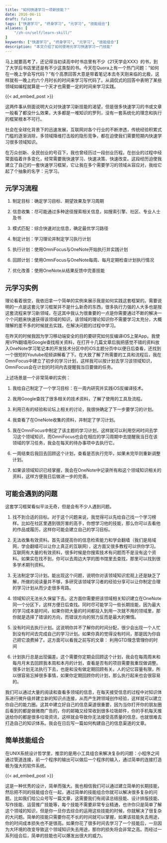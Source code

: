 ```yaml
---
title: "如何快速学习一项新技能？"
date: 2016-06-11
draft: false
tags: ["快速学习", "终身学习", "元学习", "技能组合"]
aliases: [
    "/zh-cn/self/learn-skill/"
]
keywords: ["快速学习", "终身学习", "元学习", "技能组合"]
description: "本文介绍了如何使用元学习快速学习一门技能"
---
```


马上就要高考了，还记得当初读高中时书店里有不少《21天学会XXX》的书，到了大学后书店里还是有不少这类型的书。今天在Quora上有一个热门问题：“如何在一晚上学会写代码？”有个高票回答大意是带着笔记本去冬天刚来临的北极，这样就有一晚上约六个月时长的时间来学习写代码了。从调侃式的回答中表明了某些领域如编程就算是一个天才也需要一定的时间来学习实践。

{{< ad_embed_post >}}

这两件事从侧面说明大众对快速学习新技能的渴望，但是很多快速学习的书或文章一般看了都没什么效果，大多都是一堆知识的罗列，没有一套系统化的理念和执行的框架根本不可行。

社会在全球化背景下的迅速发展，互联网对各个行业的不断渗透，传统经验积累式门槛的逐渐消除，多领域降维打击般的隐形竞争，都在迫使我们需要短期内快速学习很多领域知识。

在万众创新、全民创业的号召下，我也曾经历过一段创业历程。在创业的过程中经常面临着许多变化，经常需要我快速学习、快速决策、快速改变。这段经历迫使我建立了自己的一套快速学习框架，它让我在多个需要学习的领域从容应对，我给它起了个抽象的名字：元学习。

## 元学习流程

1. 制定目标：确定学习目标、期望效果及学习周期

2. 信息收集：尽可能通过多种途径搜索相关信息，如搜索引擎、社区、专业人士及书

3. 模式匹配：综合快速对比信息，确定最优学习路径

4. 制定计划：学习理论并制定学习执行计划

5. 执行计划：使用OmniFocus与OneNote开始执行并实践计划

6. 回顾计划：使用OmniFocus与OneNote每周、每月定期检查计划执行情况

7. 优化改善：使用OneNote从结果反馈中完善技能

## 元学习实例

理论看着很空，我依旧拿一个简单的实例来展示我是如何实践这套框架的。需要说明的一点是这套元学习框架并不是什么新奇的东西，很多执行力强的人大多也是按这套流程来学习新领域，在这其中我认为很重要的一点是你需要通过不断的解决一个个问题来快速获得该领域的知识，该领域的理论知识你不需要学习太充分，大概理解的差不多的时候就去实践，在解决问题的过程中学习。

在昨天的时候我因为学习移动端安全的目的要研究如何反编译iOS上架App。我使用VPN翻墙用Google查找相关资料，在打开十几篇文章后我把感觉不错的资料放入OneNote学习笔记本的开发技术分区中的iOS主题分页中以便日后查看，还找到一个很短的Youtube视频讲解看了下。在大致了解了所需要的工具和流程后，我在OmniFocus中建立了初步的学习计划，这样我可以按计划去学习该领域知识，OmniFocus会在计划的时间内去提醒我当日要做的任务。

上述场景是一个非常简单的实例：

1. 我给自己制定了一个学习目标：在一周内研究并实践iOS反编译技术。

2. 我用Google查找了很多相关的技术资料，了解了使用的工具及流程。

3. 利用已有的经验和论坛上相关的讨论，我很快确定了下一步要学习的计划。

4. 我查看了在OneNote收集的资料，并制定了学习计划。

5. 我在OmniFocus中制定了该主题的学习计划，这样就可以利用空闲时间去学习这个领域知识，而OmniFocus也会在相应的学习周期中去提醒我当日在该领域的学习任务，我会在每天的待办事项中去执行它。

6. 一周结束后我回去回顾这个计划，查看是否执行完毕，如果未完毕则重新调整计划。

7. 如果该领域知识已经掌握，我会在OneNote中记录所有和这个领域知识相关的资料，这样方便我日后做进一步的完善。

## 可能会遇到的问题

这套学习框架看似平淡无奇，但是会有不少人遇到问题。

1. 找不到合适的目标。对于这个问题来说，我觉得可以先给自己找一个学习榜样。比如在社区里遇到很厉害的高手，你想学习他的技能，那么你可以去看他的作品或履历，这样你可能会建立自己的学习目标。

2. 无法收集有效资料。首先请提高你的信息检索能力和学会翻墙（我们是局域网，学会翻墙可以让你上真正的互联网），这方面又很多教程可以供你学习。互联网有大量的有效资料，很多时候是你搜索技术有问题而不是没有这个资料。如果实在找不到，你可以去周边大学的图书馆里去查找，那里可以找到很多学术期刊资料。

3. 无法制定学习计划。能出现这个问题，说明你对该领域知识宏观上还是缺乏了解，所做的阅读量并不够，多研究该领域学习者的经验分享可以让你制定合理的学习计划从而少走很多弯路。

4. 领域知识无法长久保留下去。这方面你需要把该领域相关知识建立在OneNote同一个分区下，这样方便日后查找。同时尽可能学习一些长期技能，因为最大的学习成本是时间，如果你把大量的时间都投入到用一次就不用的领域里，那你就是选择了错误的方向，而错误方向的努力反而是最大的懒惰。

5. 没有时间去执行计划。这说明你并不了解你的时间分配，很少会出现一个人忙到没有时间去完成自己的学习计划。如果你真的觉得没有时间，那是因为你自己把它浪费掉了。这方面可以看我之前写的文章： 利用GTD理念管理你的时间

6. 计划执行总是出现偏差。这个需要你定期会回顾这个计划，我会在每周周末和每月月末去回顾我本周和本月的计划，查看是否有的项目需要我重现做调整。很多计划无法执行下去，也是和没有做定期回顾有关。人的记忆容量有限，所以很容易忘掉很多事情，如果你定期回顾你的计划，那么执行起来也会很容易的。

我们可以通过大量的阅读和查看多领域的信息，在每天接受信息的过程中对知识体系进行微升级并建立新的知识点连接，从而产生跨领域创作经验，这样就可以建立你自己的能力圈。这其中建立好自己的信息渠道很重要，因为当你打开你的朋友圈后看到的都是做微商广告的，你的邮箱又经常收到很多垃圾邮件，你的手机每天推送给你的都是很多垃圾资讯，这样就会导致你无法接受高质量的信息，也就很难去打造自己的知识体系。我会在日后写一篇如何构建自己的信息渠道的文章。

## 简单技能组合

在UNIX系统设计哲学里，推崇的是用小工具组合来解决复杂的问题：小程序之间通过管道连接，前一个程序的输出可以做后一个程序的输入，通过简单的连接打造极为强大的软件系统。

{{< ad_embed_post >}}

这是一种优秀的设计，简单而强大。我也相信我们可以通过建立简单的长期技能，然后把不同的技能组合在一起，通过简单的技能组合你就可以解决很多复杂的问题。比如我们给公众号写一篇文章，这需要我们有阅读总结技能、设计排版技能、写作技能、运营推广技能等，每个技能不需要非常专业精通，也许你只是简单了解这个领域的知识，但是你一旦你去综合的运用这些技能的时候，你就解决了很复杂的大问题。简单的技能只需要你花不长的时间就可以掌握，如果该技能失去用途，你的时间成本损失也不是很高。如果你花了很多时间去学习了一个技能后，一旦因为大环境的改变导致这个领域知识失去用途，那你的损失将会非常之高。而经过一系列组合后，简单的技能也可以爆发出很大的威力。
